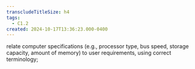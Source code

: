 ```yaml
---
transcludeTitleSize: h4
tags:
  - C1.2
created: 2024-10-17T13:36:23.000-0400
---
```

relate computer specifications (e.g., processor type, bus speed, storage capacity, amount of memory) to user requirements, using correct terminology; 